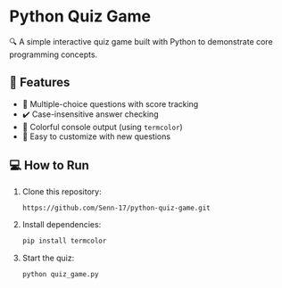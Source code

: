 # Python Quiz Game  

🔍 A simple interactive quiz game built with Python to demonstrate core programming concepts.  

## 🚀 Features  
- 📝 Multiple-choice questions with score tracking  
- ✔️ Case-insensitive answer checking  
- 🎨 Colorful console output (using `termcolor`)  
- 📂 Easy to customize with new questions  

## 💻 How to Run  
1. Clone this repository:  
   ```bash  
   https://github.com/Senn-17/python-quiz-game.git
   ```
2. Install dependencies:
   ```bash
   pip install termcolor
   ```

3. Start the quiz:
   ```bash
   python quiz_game.py  
   ```
